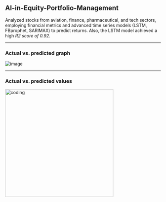 ## AI-in-Equity-Portfolio-Management

Analyzed stocks from aviation, finance, pharmaceutical, and tech sectors, employing financial metrics and advanced time series models (LSTM, FBprophet, SARIMAX) to predict returns. Also, the LSTM model achieved a high *R2 score of 0.92*.   

---

### Actual vs. predicted graph

![image](https://github.com/tanmay-churi/AI-in-Equity-Portfolio-Management/assets/98447290/0d9634fe-3fdd-45ee-a664-4e22ec8fe952)

---

### Actual vs. predicted values

<img align="center" alt="coding" width="350" src="https://github.com/tanmay-churi/AI-in-Equity-Portfolio-Management/assets/98447290/daee3d6f-1b38-49d7-844c-e2a48866fa22">


